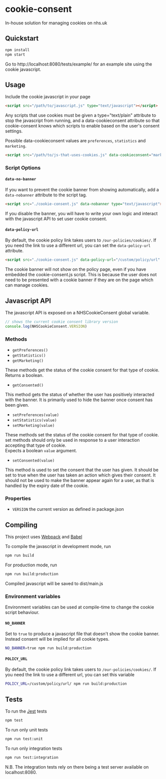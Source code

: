 # cookie-consent
In-house solution for managing cookies on nhs.uk

## Quickstart

```sh
npm install
npm start
```

Go to http://localhost:8080/tests/example/ for an example site using the cookie javascript.

## Usage

Include the cookie javascript in your page
```html
<script src="/path/to/javascript.js" type="text/javascript"></script>
```

Any scripts that use cookies must be given a type="text/plain" attribute to stop the
javascript from running, and a data-cookieconsent attribute so that cookie-consent knows
which scripts to enable based on the user's consent settings.

Possible data-cookieconsent values are `preferences`, `statistics` and `marketing`.

```html
<script src="/path/to/js-that-uses-cookies.js" data-cookieconsent="marketing" type="text/plain"></script>
```

### Script Options

#### `data-no-banner`

If you want to prevent the cookie banner from showing automatically, add a
`data-nobanner` attribute to the script tag.

```html
<script src="./cookie-consent.js" data-nobanner type="text/javascript"></script>
```

If you disable the banner, you will have to write your own logic and interact with
the javascript API to set user cookie consent.

#### `data-policy-url`

By default, the cookie policy link takes users to `/our-policies/cookies/`.
If you need the link to use a different url, you can set the `data-policy-url` attribute.

```html
<script src="./cookie-consent.js" data-policy-url="/custom/policy/url" type="text/javascript"></script>
```

The cookie banner will not show on the policy page, even if you have embedded the cookie-consent.js script.
This is because the user does not need to be presented with a cookie banner if they are on the page
which can manage cookies.

## Javascript API

The javascript API is exposed on a NHSCookieConsent global variable.

```js
// shows the current cookie consent library version
console.log(NHSCookieConsent.VERSION)
```

### Methods

- `getPreferences()`
- `getStatistics()`
- `getMarketing()` 

These methods get the status of the cookie consent for that type of cookie.  
Returns a boolean.

- `getConsented()`

This method gets the status of whether the user has positively interacted with the banner.
It is primarily used to hide the banner once consent has been given.

- `setPreferences(value)`
- `setStatistics(value)`
- `setMarketing(value)`

These methods set the status of the cookie consent for that type of cookie.  
set methods should only be used in response to a user interaction accepting that type of cookie.  
Expects a boolean `value` argument.

- `setConsented(value)`

This method is used to set the consent that the user has given.
It should be set to true when the user has taken an action which gives their consent.
It should not be used to make the banner appear again for a user, as that is handled by the
expiry date of the cookie.

### Properties

- `VERSION` the current version as defined in package.json

## Compiling

This project uses [Webpack](https://webpack.js.org/) and [Babel](https://babeljs.io/)

To compile the javascript in development mode, run
```sh
npm run build
```

For production mode, run
```sh
npm run build:production
```

Compiled javascript will be saved to dist/main.js

### Environment variables

Environment variables can be used at compile-time to change the cookie script behaviour.

#### `NO_BANNER`

Set to `true` to produce a javascript file that doesn't show the cookie banner.
Instead consent will be implied for all cookie types.

```sh
NO_BANNER=true npm run build:production
```

#### `POLICY_URL`

By default, the cookie policy link takes users to `/our-policies/cookies/`.
If you need the link to use a different url, you can set this variable

```sh
POLICY_URL=/custom/policy/url/ npm run build:production
```

## Tests

To run the [Jest](https://jestjs.io/en/) tests

```sh
npm test
```

To run only unit tests
```sh
npm run test:unit
```

To run only integration tests
```sh
npm run test:integration
```

N.B. The integration tests rely on there being a test server available on localhost:8080.
